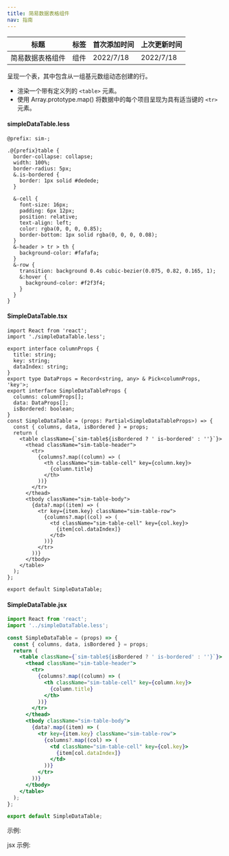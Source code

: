```yaml
---
title: 简易数据表格组件
nav: 指南
---
```


| 标题             | 标签 | 首次添加时间 | 上次更新时间 |
| ---------------- | ---- | ------------ | ------------ |
| 简易数据表格组件 | 组件 | 2022/7/18    | 2022/7/18    |

呈现一个表，其中包含从一组基元数组动态创建的行。

- 渲染一个带有定义列的 `<table>` 元素。
- 使用 Array.prototype.map() 将数据中的每个项目呈现为具有适当键的 `<tr>` 元素。

#### simpleDataTable.less

```less
@prefix: sim-;

.@{prefix}table {
  border-collapse: collapse;
  width: 100%;
  border-radius: 5px;
  &.is-bordered {
    border: 1px solid #dedede;
  }

  &-cell {
    font-size: 16px;
    padding: 6px 12px;
    position: relative;
    text-align: left;
    color: rgba(0, 0, 0, 0.85);
    border-bottom: 1px solid rgba(0, 0, 0, 0.08);
  }
  &-header > tr > th {
    background-color: #fafafa;
  }
  &-row {
    transition: background 0.4s cubic-bezier(0.075, 0.82, 0.165, 1);
    &:hover {
      background-color: #f2f3f4;
    }
  }
}
```

#### SimpleDataTable.tsx

```tsx | pure
import React from 'react';
import './simpleDataTable.less';

export interface columnProps {
  title: string;
  key: string;
  dataIndex: string;
}
export type DataProps = Record<string, any> & Pick<columnProps, 'key'>;
export interface SimpleDataTableProps {
  columns: columnProps[];
  data: DataProps[];
  isBordered: boolean;
}
const SimpleDataTable = (props: Partial<SimpleDataTableProps>) => {
  const { columns, data, isBordered } = props;
  return (
    <table className={`sim-table${isBordered ? ' is-bordered' : ''}`}>
      <thead className="sim-table-header">
        <tr>
          {columns?.map((column) => (
            <th className="sim-table-cell" key={column.key}>
              {column.title}
            </th>
          ))}
        </tr>
      </thead>
      <tbody className="sim-table-body">
        {data?.map((item) => (
          <tr key={item.key} className="sim-table-row">
            {columns?.map((col) => (
              <td className="sim-table-cell" key={col.key}>
                {item[col.dataIndex]}
              </td>
            ))}
          </tr>
        ))}
      </tbody>
    </table>
  );
};

export default SimpleDataTable;
```

#### SimpleDataTable.jsx

```jsx | pure
import React from 'react';
import '../simpleDataTable.less';

const SimpleDataTable = (props) => {
  const { columns, data, isBordered } = props;
  return (
    <table className={`sim-table${isBordered ? ' is-bordered' : ''}`}>
      <thead className="sim-table-header">
        <tr>
          {columns?.map((column) => (
            <th className="sim-table-cell" key={column.key}>
              {column.title}
            </th>
          ))}
        </tr>
      </thead>
      <tbody className="sim-table-body">
        {data?.map((item) => (
          <tr key={item.key} className="sim-table-row">
            {columns?.map((col) => (
              <td className="sim-table-cell" key={col.key}>
                {item[col.dataIndex]}
              </td>
            ))}
          </tr>
        ))}
      </tbody>
    </table>
  );
};

export default SimpleDataTable;
```

示例:

<code src="./Demo.zh-CN.tsx" id="simpleDataTableTsxDemoZH"></code>

jsx 示例:

<code src="./jsx/Demo.zh-CN.jsx" id="simpleDataTableJsxDemoZH"></code>
